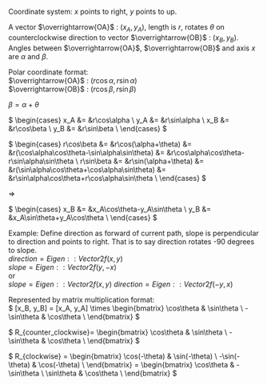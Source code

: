 Coordinate system: $x$ points to right, $y$ points to up.

A vector $\overrightarrow{OA}$ : $(x_A, y_A)$, length is $r$, rotates $\theta$ 
on counterclockwise direction to vector $\overrightarrow{OB}$ : $(x_B, y_B)$.  
Angles between $\overrightarrow{OA}$, $\overrightarrow{OB}$ and axis $x$ are 
$\alpha$ and $\beta$.  
  
Polar coordinate format:  
$\overrightarrow{OA}$ : $(r\cos\alpha, r\sin\alpha)$  
$\overrightarrow{OB}$ : $(r\cos\beta, r\sin\beta)$  
  
$\beta=\alpha+\theta$  
  
$
\begin{cases}
x_A &= &r\cos\alpha \\
y_A &= &r\sin\alpha \\
x_B &= &r\cos\beta \\
y_B &= &r\sin\beta \\
\end{cases}
$
  
$
\begin{cases}
r\cos\beta &= &r\cos(\alpha+\theta) &= 
&r(\cos\alpha\cos\theta-\sin\alpha\sin\theta) &=
&r\cos\alpha\cos\theta-r\sin\alpha\sin\theta \\
r\sin\beta &= &r\sin(\alpha+\theta) &=
&r(\sin\alpha\cos\theta+\cos\alpha\sin\theta) &=
&r\sin\alpha\cos\theta+r\cos\alpha\sin\theta \\
\end{cases}
$
  
$\Longrightarrow$
  
$
\begin{cases}
x_B &= &x_A\cos\theta-y_A\sin\theta \\
y_B &= &x_A\sin\theta+y_A\cos\theta \\
\end{cases}
$
  
Example: Define direction as forward of current path, slope is perpendicular to 
direction and points to right. That is to say direction rotates -90 degrees to 
slope.  
$direction=Eigen::Vector2f(x, y)$  
$slope=Eigen::Vector2f(y, -x)$  
or  
$slope=Eigen::Vector2f(x, y)$
$direction=Eigen::Vector2f(-y, x)$
  
Represented by matrix multiplication format:  
$
[x_B, y_B] = [x_A, y_A] \times
\begin{bmatrix}
\cos\theta & \sin\theta \\
-\sin\theta & \cos\theta \\
\end{bmatrix}
$
  
$
R_{counter_clockwise}=
\begin{bmatrix}
\cos\theta & \sin\theta \\
-\sin\theta & \cos\theta \\
\end{bmatrix}
$
  
$
R_{clockwise} =
\begin{bmatrix}
\cos(-\theta) & \sin(-\theta) \\
-\sin(-\theta) & \cos(-\theta) \\
\end{bmatrix}
= \begin{bmatrix}
\cos\theta & -\sin\theta \\
\sin\theta & \cos\theta \\
\end{bmatrix}
$